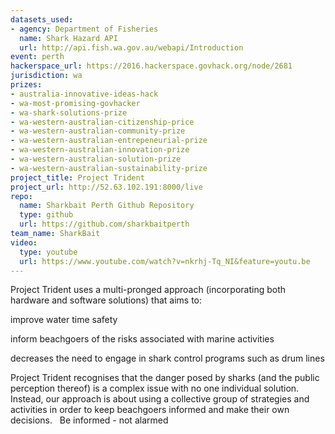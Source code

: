```yaml
---
datasets_used:
- agency: Department of Fisheries
  name: Shark Hazard API
  url: http://api.fish.wa.gov.au/webapi/Introduction
event: perth
hackerspace_url: https://2016.hackerspace.govhack.org/node/2681
jurisdiction: wa
prizes:
- australia-innovative-ideas-hack
- wa-most-promising-govhacker
- wa-shark-solutions-prize
- wa-western-australian-citizenship-price
- wa-western-australian-community-prize
- wa-western-australian-entrepeneurial-prize
- wa-western-australian-innovation-prize
- wa-western-australian-solution-prize
- wa-western-australian-sustainability-prize
project_title: Project Trident
project_url: http://52.63.102.191:8000/live
repo:
  name: Sharkbait Perth Github Repository
  type: github
  url: https://github.com/sharkbaitperth
team_name: SharkBait
video:
  type: youtube
  url: https://www.youtube.com/watch?v=nkrhj-Tq_NI&feature=youtu.be
---
```


Project Trident uses a multi-pronged approach (incorporating both hardware and software solutions) that aims to: 

improve water time safety


inform beachgoers of the risks associated with marine activities


decreases the need to engage in shark control programs such as drum lines

Project Trident recognises that the danger posed by sharks (and the public perception thereof) is a complex issue with no one individual solution.  Instead, our approach is about using a collective group of strategies and activities in order to keep beachgoers informed and make their own decisions.
 
Be informed - not alarmed